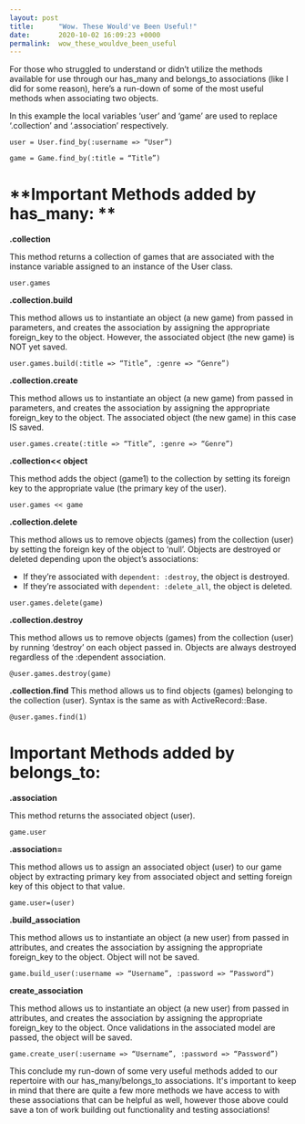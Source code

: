```yaml
---
layout: post
title:      "Wow. These Would've Been Useful!"
date:       2020-10-02 16:09:23 +0000
permalink:  wow_these_wouldve_been_useful
---
```



For those who struggled to understand or didn’t utilize the methods available for use through our has_many and belongs_to associations (like I did for some reason), here’s a run-down of some of the most useful methods when associating two objects. 

In this example the local variables ‘user’ and ‘game’ are used to replace ‘.collection’ and ‘.association’ respectively.

```
user = User.find_by(:username => “User”)

game = Game.find_by(:title = “Title”)

```

# **Important Methods added by has_many: **

**.collection**

This method returns a collection of games that are associated with the instance variable assigned to an instance of the User class.

`user.games`


**.collection.build**

This method allows us to instantiate an object (a new game) from passed in parameters, and creates the association by assigning the appropriate foreign_key to the object. However, the associated object (the new game) is NOT yet saved.

`user.games.build(:title => “Title”, :genre => “Genre”)`


**.collection.create**

This method allows us to instantiate an object (a new game) from passed in parameters, and creates the association by assigning the appropriate foreign_key to the object. The associated object (the new game) in this case IS saved.

`user.games.create(:title => “Title”, :genre => “Genre”)`


**.collection<< object**

This method adds the object (game1) to the collection by setting its foreign key to the appropriate value (the primary key of the user).

`user.games << game`


**.collection.delete**

This method allows us to remove objects (games) from the collection (user) by setting the foreign key of the object to ‘null’. Objects are destroyed or deleted depending upon the object’s associations:
* If they’re associated with `dependent: :destroy`, the object is destroyed.
* If they’re associated with `dependent: :delete_all`, the object is deleted.

`user.games.delete(game)`


**.collection.destroy**

This method allows us to remove objects (games) from the collection (user) by running ‘destroy’ on each object passed in. Objects are always destroyed regardless of the :dependent association.

`@user.games.destroy(game)`


**.collection.find**
This method allows us to find objects (games) belonging to the collection (user). Syntax is the same as with ActiveRecord::Base.

`@user.games.find(1)`



# Important Methods added by belongs_to: 

**.association**

This method returns the associated object (user).

`game.user`


**.association=**

This method allows us to assign an associated object (user) to our game object by extracting primary key from associated object and setting foreign key of this object to that value.

`game.user=(user)`


**.build_association**

This method allows us to instantiate an object (a new user) from passed in attributes, and creates the association by assigning the appropriate foreign_key to the object. Object will not be saved.

`game.build_user(:username => “Username”, :password => “Password”)`


**create_association**

This method allows us to instantiate an object (a new user) from passed in attributes, and creates the association by assigning the appropriate foreign_key to the object. Once validations in the associated model are passed, the object will be saved.

`game.create_user(:username => “Username”, :password => “Password”)`


This conclude my run-down of some very useful methods added to our repertoire with our has_many/belongs_to associations. It's important to keep in mind that there are quite a few more methods we have access to with these associations that can be helpful as well, however those above could save a ton of work building out functionality and testing associations!






